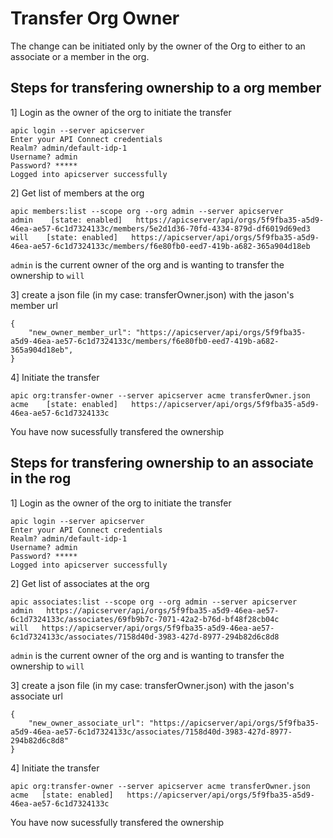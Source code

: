 # Transfer Org Owner
The change can be initiated only by the owner of the Org to either to an associate or a member in the org. 

## Steps for transfering ownership to a org member

1] Login as the owner of the org to initiate the transfer

```
apic login --server apicserver
Enter your API Connect credentials
Realm? admin/default-idp-1
Username? admin
Password? *****
Logged into apicserver successfully
``` 

2] Get list of members at the org
```
apic members:list --scope org --org admin --server apicserver
admin    [state: enabled]   https://apicserver/api/orgs/5f9fba35-a5d9-46ea-ae57-6c1d7324133c/members/5e2d1d36-70fd-4334-879d-df6019d69ed3   
will    [state: enabled]   https://apicserver/api/orgs/5f9fba35-a5d9-46ea-ae57-6c1d7324133c/members/f6e80fb0-eed7-419b-a682-365a904d18eb
```  

`admin` is the current owner of the org and is wanting to transfer the ownership to `will` 

3] create a json file (in my case: transferOwner.json) with the jason's member url
```
{
    "new_owner_member_url": "https://apicserver/api/orgs/5f9fba35-a5d9-46ea-ae57-6c1d7324133c/members/f6e80fb0-eed7-419b-a682-365a904d18eb",
}
```  

4] Initiate the transfer
```
apic org:transfer-owner --server apicserver acme transferOwner.json
acme    [state: enabled]   https://apicserver/api/orgs/5f9fba35-a5d9-46ea-ae57-6c1d7324133c
```  

You have now sucessfully transfered the ownership

## Steps for transfering ownership to an associate in the rog

1] Login as the owner of the org to initiate the transfer

```
apic login --server apicserver
Enter your API Connect credentials
Realm? admin/default-idp-1
Username? admin
Password? *****
Logged into apicserver successfully
``` 

2] Get list of associates at the org
```
apic associates:list --scope org --org admin --server apicserver
admin   https://apicserver/api/orgs/5f9fba35-a5d9-46ea-ae57-6c1d7324133c/associates/69fb9b7c-7071-42a2-b76d-bf48f28cb04c   
will   https://apicserver/api/orgs/5f9fba35-a5d9-46ea-ae57-6c1d7324133c/associates/7158d40d-3983-427d-8977-294b82d6c8d8
```  

`admin` is the current owner of the org and is wanting to transfer the ownership to `will` 

3] create a json file (in my case: transferOwner.json) with the jason's associate url
```
{
    "new_owner_associate_url": "https://apicserver/api/orgs/5f9fba35-a5d9-46ea-ae57-6c1d7324133c/associates/7158d40d-3983-427d-8977-294b82d6c8d8"
}
```  

4] Initiate the transfer
```
apic org:transfer-owner --server apicserver acme transferOwner.json
acme   [state: enabled]   https://apicserver/api/orgs/5f9fba35-a5d9-46ea-ae57-6c1d7324133c
```  

You have now sucessfully transfered the ownership
